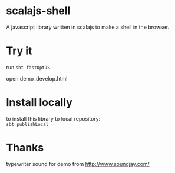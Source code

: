 scalajs-shell
================
A javascript library written in scalajs to make a shell in the browser.

Try it
========
run `sbt fastOptJS`

open demo_develop.html

Install locally
================
to install this library to local repository:  
`sbt publishLocal`

Thanks
======
typewriter sound for demo from http://www.soundjay.com/